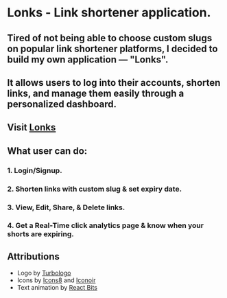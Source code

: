 # Lonks - Link shortener application.

## Tired of not being able to choose custom slugs on popular link shortener platforms, I decided to build my own application — "Lonks".
## It allows users to log into their accounts, shorten links, and manage them easily through a personalized dashboard.

## Visit [Lonks](https://lonks.onrender.com/)

## What user can do:
### 1. Login/Signup.
### 2. Shorten links with custom slug & set expiry date.
### 3. View, Edit, Share, & Delete links.
### 4. Get a Real-Time click analytics page & know when your shorts are expiring.

## Attributions
- Logo by [Turbologo](https://turbologo.com)
- Icons by [Icons8](https://icons8.com) and [Iconoir](https://iconoir.com)
- Text animation by [React Bits](https://reactbits.dev)
